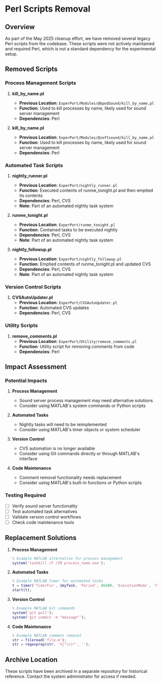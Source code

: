 # Perl Scripts Removal

## Overview

As part of the May 2025 cleanup effort, we have removed several legacy Perl scripts from the codebase. These scripts were not actively maintained and required Perl, which is not a standard dependency for the experimental setup.

## Removed Scripts

### Process Management Scripts

1. **kill_by_name.pl**
   - **Previous Location**: `ExperPort/Modules/@bpodSound/kill_by_name.pl`
   - **Function**: Used to kill processes by name, likely used for sound server management
   - **Dependencies**: Perl

2. **kill_by_name.pl**
   - **Previous Location**: `ExperPort/Modules/@softsound/kill_by_name.pl`
   - **Function**: Used to kill processes by name, likely used for sound server management
   - **Dependencies**: Perl

### Automated Task Scripts

1. **nightly_runner.pl**
   - **Previous Location**: `ExperPort/nightly_runner.pl`
   - **Function**: Executed contents of runme_tonight.pl and then emptied its contents
   - **Dependencies**: Perl, CVS
   - **Note**: Part of an automated nightly task system

2. **runme_tonight.pl**
   - **Previous Location**: `ExperPort/runme_tonight.pl`
   - **Function**: Contained tasks to be executed nightly
   - **Dependencies**: Perl, CVS
   - **Note**: Part of an automated nightly task system

3. **nightly_followup.pl**
   - **Previous Location**: `ExperPort/nightly_followup.pl`
   - **Function**: Emptied contents of runme_tonight.pl and updated CVS
   - **Dependencies**: Perl, CVS
   - **Note**: Part of an automated nightly task system

### Version Control Scripts

1. **CVSAutoUpdater.pl**
   - **Previous Location**: `ExperPort/CVSAutoUpdater.pl`
   - **Function**: Automated CVS updates
   - **Dependencies**: Perl, CVS

### Utility Scripts

1. **remove_comments.pl**
   - **Previous Location**: `ExperPort/Utility/remove_comments.pl`
   - **Function**: Utility script for removing comments from code
   - **Dependencies**: Perl

## Impact Assessment

### Potential Impacts

1. **Process Management**
   - Sound server process management may need alternative solutions
   - Consider using MATLAB's system commands or Python scripts

2. **Automated Tasks**
   - Nightly tasks will need to be reimplemented
   - Consider using MATLAB's timer objects or system scheduler

3. **Version Control**
   - CVS automation is no longer available
   - Consider using Git commands directly or through MATLAB's interface

4. **Code Maintenance**
   - Comment removal functionality needs replacement
   - Consider using MATLAB's built-in functions or Python scripts

### Testing Required

- [ ] Verify sound server functionality
- [ ] Test automated task alternatives
- [ ] Validate version control workflows
- [ ] Check code maintenance tools

## Replacement Solutions

1. **Process Management**

   ```matlab
   % Example MATLAB alternative for process management
   system('taskkill /F /IM process_name.exe');
   ```

2. **Automated Tasks**

   ```matlab
   % Example MATLAB timer for automated tasks
   t = timer('TimerFcn', @myTask, 'Period', 86400, 'ExecutionMode', 'fixedRate');
   start(t);
   ```

3. **Version Control**

   ```matlab
   % Example MATLAB Git commands
   system('git pull');
   system('git commit -m "message"');
   ```

4. **Code Maintenance**

   ```matlab
   % Example MATLAB comment removal
   str = fileread('file.m');
   str = regexprep(str, '%[^\n]*', '');
   ```

## Archive Location

These scripts have been archived in a separate repository for historical reference. Contact the system administrator for access if needed.
